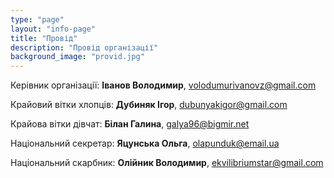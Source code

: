 ```yaml
---
type: "page"
layout: "info-page"
title: "Провід"
description: "Провід організації"
background_image: "provid.jpg"
---
```


Керівник організації: **Іванов Володимир**, volodumurivanovz@gmail.com

Крайовий вітки хлопців: **Дубиняк Ігор**, dubunyakigor@gmail.com

Крайова вітки дівчат: **Білан Галина**, galya96@bigmir.net

Національний секретар: **Яцунська Ольга**, olapunduk@email.ua

Національний скарбник: **Олійник Володимир**, ekvilibriumstar@gmail.com
